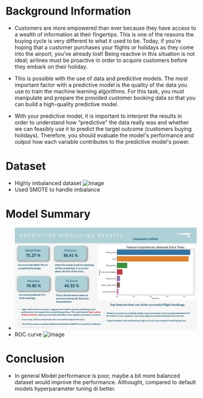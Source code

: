 # Background Information

* Customers are more empowered than ever because they have access to a wealth of information at their fingertips. This is one of the reasons the buying cycle is very different to what it used to be. Today, if you’re hoping that a customer purchases your flights or holidays as they come into the airport, you’ve already lost! Being reactive in this situation is not ideal; airlines must be proactive in order to acquire customers before they embark on their holiday.

* This is possible with the use of data and predictive models. The most important factor with a predictive model is the quality of the data you use to train the machine learning algorithms. For this task, you must manipulate and prepare the provided customer booking data so that you can build a high-quality predictive model.

* With your predictive model, it is important to interpret the results in order to understand how “predictive” the data really was and whether we can feasibly use it to predict the target outcome (customers buying holidays). Therefore, you should evaluate the model's performance and output how each variable contributes to the predictive model's power.

# Dataset
* Highly imbalanced dataset
![image](https://github.com/Swam80/BritishAirways_Internship/assets/42047546/51b73c78-3fbb-487f-8caf-6e2dcb79a536)
* Used SMOTE to handle imbalance


# Model Summary
* ![](https://github.com/Swam80/BritishAirways_Internship/blob/main/Task%202/Predicitve%20Model%20Results.jpg)
* ROC curve
![image](https://github.com/Swam80/BritishAirways_Internship/assets/42047546/1b7480a3-7e13-4349-a98d-0f5365252c5e)


# Conclusion
* In general Model performance is poor, maybe a bit more balanced dataset would improve the performance. Althought, compared to default models hyperparameter tuning di better.
  
